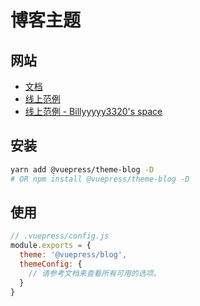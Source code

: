 # 博客主题

## 网站

- [文档](https://pulsarr-theme-blog.billyyyyy3320.com)
- [线上范例](https://example.vuepress-theme-blog.billyyyyy3320.com/)
- [线上范例 - Billyyyyy3320's space](https://billyyyyy3320.com/)

## 安装

```bash
yarn add @vuepress/theme-blog -D
# OR npm install @vuepress/theme-blog -D
```
## 使用

```js
// .vuepress/config.js
module.exports = {
  theme: '@vuepress/blog',
  themeConfig: {
    // 请参考文档来查看所有可用的选项。
  }
}
```
